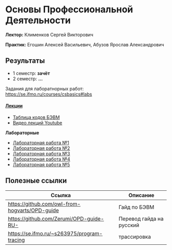 # Основы Профессиональной Деятельности

**Лектор:** Клименков Сергей Викторович

**Практик:** Егошин Алексей Васильевич, Абузов Ярослав Александрович

## Результаты

- 1 семестр: **зачёт**
- 2 семестр: **...**


Задания для лаборатнорных работ: https://se.ifmo.ru/courses/csbasics#labs


#### [Лекции](https://github.com/anvrich/ITMOLabs/tree/463f1d87fdbb6a6be23169a59d0e4f1b6a197edf/OPD/lecture)
- [Таблица кодов БЭВМ](https://github.com/anvrich/ITMOLabs/blob/main/OPD/lecture/%D0%A2%D0%B0%D0%B1%D0%BB%D0%B8%D1%86%D0%B0%20%D0%BA%D0%BE%D0%B4%D0%BE%D0%B2%20%D0%91%D0%AD%D0%92%D0%9C.pdf)
- [Видео лекций Youtube](https://www.youtube.com/playlist?list=PLBWafxh1dFuwbs2bc_ba_1FIm4SzFYg2p)

**Лабораторные**

- [Лабораторная работа №1](https://github.com/anvrich/ITMOLabs/tree/41a75d7af259216314883ad18ea786a9fd3844a3/OPD/SEM1/lab1)
- [Лабораторная работа №2](https://github.com/anvrich/ITMOLabs/tree/41a75d7af259216314883ad18ea786a9fd3844a3/OPD/SEM1/lab2)
- [Лабораторная работа №3](https://github.com/anvrich/ITMOLabs/tree/41a75d7af259216314883ad18ea786a9fd3844a3/OPD/SEM2/labs/lab3)
- [Лабораторная работа №4](https://github.com/anvrich/ITMOLabs/tree/41a75d7af259216314883ad18ea786a9fd3844a3/OPD/SEM2/labs/lab4)
- [Лабораторная работа №5](https://github.com/anvrich/ITMOLabs/tree/41a75d7af259216314883ad18ea786a9fd3844a3/OPD/SEM2/labs/lab5)

## Полезные ссылки

| Ссылка | Описание |
| --- | --- |
| https://github.com/owl-from-hogvarts/OPD-guide | Гайд по БЭВМ |
| https://github.com/Zerumi/OPD-guide-RU- | Перевод гайда на русский |
|https://se.ifmo.ru/~s263975/program-tracing| трассировка |
